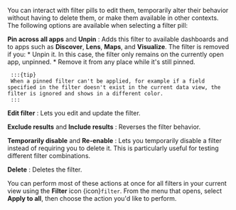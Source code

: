 You can interact with filter pills to edit them, temporarily alter their behavior without having to delete them, or make them available in other contexts. The following options are available when selecting a filter pill:

**Pin across all apps** and **Unpin**
:    Adds this filter to available dashboards and to apps such as **Discover**, **Lens**, **Maps**, and **Visualize**. The filter is removed if you:
     * Unpin it. In this case, the filter only remains on the currently open app, unpinned.
     * Remove it from any place while it's still pinned.

     :::{tip}
     When a pinned filter can't be applied, for example if a field specified in the filter doesn't exist in the current data view, the filter is ignored and shows in a different color.
     :::

**Edit filter**
:    Lets you edit and update the filter.

**Exclude results** and **Include results**
:    Reverses the filter behavior.

**Temporarily disable** and **Re-enable**
:    Lets you temporarily disable a filter instead of requiring you to delete it. This is particularly useful for testing different filter combinations.

**Delete**
:    Deletes the filter.

You can perform most of these actions at once for all filters in your current view using the **Filter** icon {icon}`filter`. From the menu that opens, select **Apply to all**, then choose the action you'd like to perform.